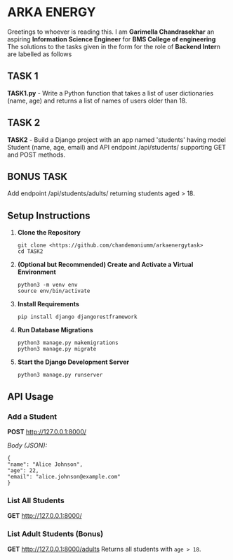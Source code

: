 # ARKA ENERGY 
Greetings to whoever is reading this. I am **Garimella Chandrasekhar** an aspiring **Information Science Engineer** for **BMS College of engineering**
The solutions to the tasks given in the form for the role of **Backend Inter**n are labelled as follows 
## TASK 1
**TASK1.py** - Write a Python function that takes a list of user dictionaries (name, age) and returns a list of names of users older than 18.
## TASK 2
**TASK2** - Build a Django project with an app named 'students' having model Student (name, age, email) and API endpoint /api/students/ supporting GET and POST methods. 
## BONUS TASK
Add endpoint /api/students/adults/ returning students aged > 18. 
## Setup Instructions

1. **Clone the Repository**
    ```
    git clone <https://github.com/chandemoniumm/arkaenergytask>
    cd TASK2
    ```

2. **(Optional but Recommended) Create and Activate a Virtual Environment**
    ```
    python3 -m venv env
    source env/bin/activate
    ```

3. **Install Requirements**
    ```
    pip install django djangorestframework
    ```

4. **Run Database Migrations**
    ```
    python3 manage.py makemigrations
    python3 manage.py migrate
    ```

5. **Start the Django Development Server**
    ```
    python3 manage.py runserver
    ```
## API Usage

### Add a Student

**POST**  http://127.0.0.1:8000/

*Body (JSON):*
```
{
"name": "Alice Johnson",
"age": 22,
"email": "alice.johnson@example.com"
}
```

### List All Students

**GET** http://127.0.0.1:8000/

### List Adult Students (Bonus)

**GET**  http://127.0.0.1:8000/adults 
Returns all students with `age > 18`.
